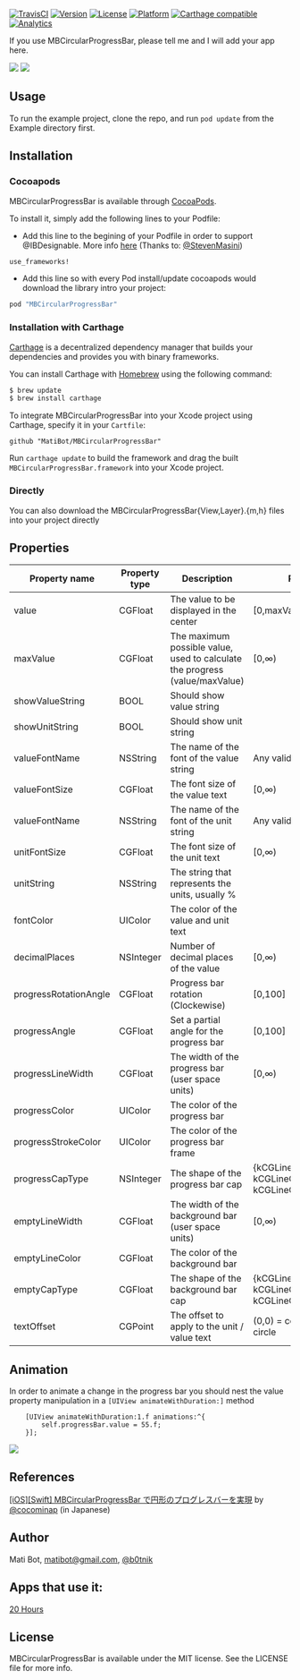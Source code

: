 [![TravisCI](https://travis-ci.org/MatiBot/MBCircularProgressBar.svg)](https://travis-ci.org/MatiBot/MBCircularProgressBar)
[![Version](https://img.shields.io/cocoapods/v/MBCircularProgressBar.svg?style=flat)](http://cocoapods.org/pods/MBCircularProgressBar)
[![License](https://img.shields.io/cocoapods/l/MBCircularProgressBar.svg?style=flat)](http://cocoapods.org/pods/MBCircularProgressBar)
[![Platform](https://img.shields.io/cocoapods/p/MBCircularProgressBar.svg?style=flat)](http://cocoapods.org/pods/MBCircularProgressBar)
[![Carthage compatible](https://img.shields.io/badge/Carthage-compatible-4BC51D.svg?style=flat)](https://github.com/Carthage/Carthage)
[![Analytics](https://ga-beacon.appspot.com/UA-66922648-1/matibot/MBCircularProgressBar?pixel)](https://github.com/matibot/MBCircularProgressBar)

If you use MBCircularProgressBar, please tell me and I will add your app here.


![](https://raw.github.com/matibot/MBCircularProgressBar/0.2/Readme/example.png)
![](https://raw.github.com/matibot/MBCircularProgressBar/0.2/Readme/MBCircularProgressBar.gif)

## Usage

To run the example project, clone the repo, and run `pod update` from the Example directory first.

## Installation

### Cocoapods

MBCircularProgressBar is available through [CocoaPods](http://cocoapods.org).

To install it, simply add the following lines to your Podfile:

* Add this line to the begining of your Podfile in order to support @IBDesignable. More info [here](http://blog.cocoapods.org/CocoaPods-0.36/) (Thanks to: [@StevenMasini](https://github.com/StevenMasini))

```ruby
use_frameworks!
```

* Add this line so with every Pod install/update cocoapods would download the library intro your project:

```ruby
pod "MBCircularProgressBar"
```

### Installation with Carthage

[Carthage](https://github.com/Carthage/Carthage) is a decentralized dependency manager that builds your dependencies and provides you with binary frameworks.

You can install Carthage with [Homebrew](http://brew.sh/) using the following command:

```bash
$ brew update
$ brew install carthage
```

To integrate MBCircularProgressBar into your Xcode project using Carthage, specify it in your `Cartfile`:

```ogdl
github "MatiBot/MBCircularProgressBar"
```

Run `carthage update` to build the framework and drag the built `MBCircularProgressBar.framework` into your Xcode project.


### Directly

You can also download the MBCircularProgressBar{View,Layer}.{m,h} files into your project directly


## Properties

Property name | Property type | Description | Range
------------ | ------------- | ------------- | -------------
value | CGFloat | The value to be displayed in the center | [0,maxValue]
maxValue | CGFloat | The maximum possible value, used to calculate the progress (value/maxValue)  | [0,∞)
showValueString | BOOL | Should show value string |
showUnitString | BOOL | Should show unit string |
valueFontName | NSString | The name of the font of the value string | Any valid font name
valueFontSize | CGFloat | The font size of the value text  | [0,∞)
valueFontName | NSString | The name of the font of the unit string | Any valid font name
unitFontSize | CGFloat | The font size of the unit text | [0,∞)
unitString | NSString | The string that represents the units, usually % |
fontColor | UIColor | The color of the value and unit text |
decimalPlaces | NSInteger | Number of decimal places of the value | [0,∞)
progressRotationAngle | CGFloat | Progress bar rotation (Clockewise)| [0,100]
progressAngle | CGFloat | Set a partial angle for the progress bar | [0,100]
progressLineWidth | CGFloat | The width of the progress bar (user space units)  | [0,∞)
progressColor | UIColor | The color of the progress bar |
progressStrokeColor | UIColor | The color of the progress bar frame  |
progressCapType | NSInteger | The shape of the progress bar cap | {kCGLineCapButt=0, kCGLineCapRound=1, kCGLineCapSquare=2}
emptyLineWidth | CGFloat | The width of the background bar (user space units) | [0,∞)
emptyLineColor | CGFloat | The color of the background bar |
emptyCapType | CGFloat | The shape of the background bar cap | {kCGLineCapButt=0, kCGLineCapRound=1, kCGLineCapSquare=2}
textOffset | CGPoint | The offset to apply to the unit / value text | (0,0) = center of the circle

## Animation

In order to animate a change in the progress bar you should nest the value property manipulation in a `[UIView animateWithDuration:]` method

```objc
    [UIView animateWithDuration:1.f animations:^{
        self.progressBar.value = 55.f;
    }];
```
![](https://raw.github.com/matibot/MBCircularProgressBar/master/Readme/animation.gif)

## References

[[iOS][Swift] MBCircularProgressBar で円形のプログレスバーを実現](http://dev.classmethod.jp/smartphone/mbcircularprogressbar/)  by [@cocominap](https://twitter.com/cocominap) (in Japanese)

## Author

Mati Bot, matibot@gmail.com, [@b0tnik](https://twitter.com/b0tnik)

## Apps that use it:

[20 Hours](https://itunes.apple.com/us/app/id1141979499)

## License

MBCircularProgressBar is available under the MIT license. See the LICENSE file for more info.
